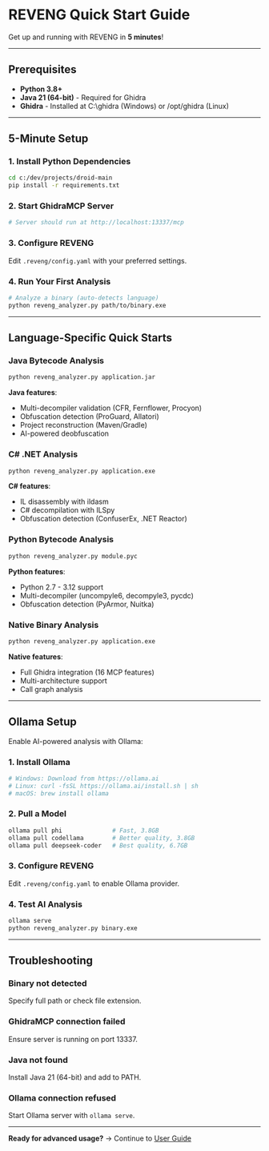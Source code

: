 # REVENG Quick Start Guide

Get up and running with REVENG in **5 minutes**!

---

## Prerequisites

- **Python 3.8+**
- **Java 21 (64-bit)** - Required for Ghidra
- **Ghidra** - Installed at C:\ghidra (Windows) or /opt/ghidra (Linux)

---

## 5-Minute Setup

### 1. Install Python Dependencies

```bash
cd c:/dev/projects/droid-main
pip install -r requirements.txt
```

### 2. Start GhidraMCP Server

```bash
# Server should run at http://localhost:13337/mcp
```

### 3. Configure REVENG

Edit `.reveng/config.yaml` with your preferred settings.

### 4. Run Your First Analysis

```bash
# Analyze a binary (auto-detects language)
python reveng_analyzer.py path/to/binary.exe
```

---

## Language-Specific Quick Starts

### Java Bytecode Analysis

```bash
python reveng_analyzer.py application.jar
```

**Java features**:
- Multi-decompiler validation (CFR, Fernflower, Procyon)
- Obfuscation detection (ProGuard, Allatori)
- Project reconstruction (Maven/Gradle)
- AI-powered deobfuscation

### C# .NET Analysis

```bash
python reveng_analyzer.py application.exe
```

**C# features**:
- IL disassembly with ildasm
- C# decompilation with ILSpy
- Obfuscation detection (ConfuserEx, .NET Reactor)

### Python Bytecode Analysis

```bash
python reveng_analyzer.py module.pyc
```

**Python features**:
- Python 2.7 - 3.12 support
- Multi-decompiler (uncompyle6, decompyle3, pycdc)
- Obfuscation detection (PyArmor, Nuitka)

### Native Binary Analysis

```bash
python reveng_analyzer.py application.exe
```

**Native features**:
- Full Ghidra integration (16 MCP features)
- Multi-architecture support
- Call graph analysis

---

## Ollama Setup

Enable AI-powered analysis with Ollama:

### 1. Install Ollama

```bash
# Windows: Download from https://ollama.ai
# Linux: curl -fsSL https://ollama.ai/install.sh | sh
# macOS: brew install ollama
```

### 2. Pull a Model

```bash
ollama pull phi              # Fast, 3.8GB
ollama pull codellama        # Better quality, 3.8GB
ollama pull deepseek-coder   # Best quality, 6.7GB
```

### 3. Configure REVENG

Edit `.reveng/config.yaml` to enable Ollama provider.

### 4. Test AI Analysis

```bash
ollama serve
python reveng_analyzer.py binary.exe
```

---

## Troubleshooting

### Binary not detected
Specify full path or check file extension.

### GhidraMCP connection failed
Ensure server is running on port 13337.

### Java not found
Install Java 21 (64-bit) and add to PATH.

### Ollama connection refused
Start Ollama server with `ollama serve`.

---

**Ready for advanced usage?** → Continue to [User Guide](USER_GUIDE.md)
